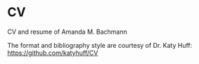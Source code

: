 # CV
CV and resume of Amanda M. Bachmann

The format and bibliography style are courtesy of Dr. Katy Huff: https://github.com/katyhuff/CV
